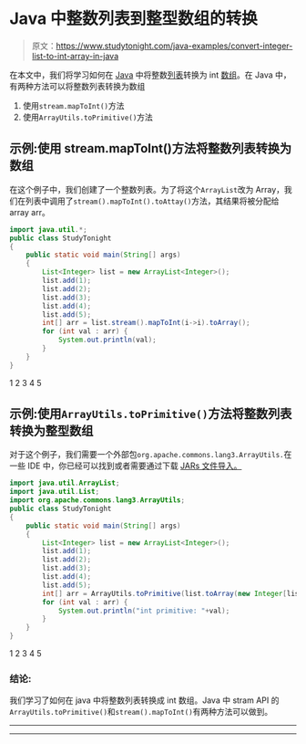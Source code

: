 # Java 中整数列表到整型数组的转换

> 原文：<https://www.studytonight.com/java-examples/convert-integer-list-to-int-array-in-java>

在本文中，我们将学习如何在 [Java](https://www.studytonight.com/java/) 中将整数[列表](https://www.studytonight.com/java/abstract-list.php)转换为 int [数组](https://www.studytonight.com/java/array.php)。在 Java 中，有两种方法可以将整数列表转换为数组

1.  使用`stream.mapToInt()`方法
2.  使用`ArrayUtils.toPrimitive()`方法

## 示例:使用 stream.mapToInt()方法将整数列表转换为数组

在这个例子中，我们创建了一个整数列表。为了将这个`ArrayList`改为 Array，我们在列表中调用了`stream().mapToInt().toAttay()`方法，其结果将被分配给 array arr。

```java
import java.util.*;
public class StudyTonight 
{
	public static void main(String[] args) 
	{
		List<Integer> list = new ArrayList<Integer>();
		list.add(1);
		list.add(2);
		list.add(3);
		list.add(4);
		list.add(5);
		int[] arr = list.stream().mapToInt(i->i).toArray();
		for (int val : arr) {
			System.out.println(val);
		}
	}
}
```

1
2
3
4
5

## 示例:使用`ArrayUtils.toPrimitive()`方法将整数列表转换为整型数组

对于这个例子，我们需要一个外部包`org.apache.commons.lang3.ArrayUtils.`在一些 IDE 中，你已经可以找到或者需要通过下载 [JARs 文件导入。](https://mvnrepository.com/artifact/org.apache.commons/commons-lang3/3.11)

```java
import java.util.ArrayList;
import java.util.List;
import org.apache.commons.lang3.ArrayUtils;
public class StudyTonight 
{
	public static void main(String[] args) 
	{
		List<Integer> list = new ArrayList<Integer>();
		list.add(1);
		list.add(2);
		list.add(3);
		list.add(4);
		list.add(5);
		int[] arr = ArrayUtils.toPrimitive(list.toArray(new Integer[list.size()]));
		for (int val : arr) {
			System.out.println("int primitive: "+val);
		}
	}
}
```

1
2
3
4
5

### **结论**:

我们学习了如何在 java 中将整数列表转换成 int 数组。Java 中 stram API 的`ArrayUtils.toPrimitive()`和`stream().mapToInt()`有两种方法可以做到。

* * *

* * *